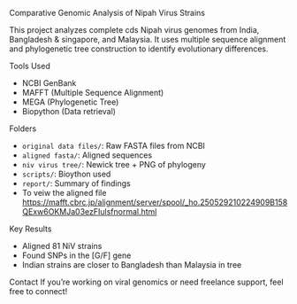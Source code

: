 Comparative Genomic Analysis of Nipah Virus Strains

This project analyzes complete cds Nipah virus genomes from India, Bangladesh & singapore, and Malaysia. It uses multiple sequence alignment and phylogenetic tree construction to identify evolutionary differences.

 Tools Used
- NCBI GenBank
- MAFFT (Multiple Sequence Alignment)
- MEGA (Phylogenetic Tree)
- Biopython (Data retrieval)

 Folders
- `original data files/`: Raw FASTA files from NCBI
- `aligned fasta/`: Aligned sequences
- `niv virus tree/`: Newick tree + PNG of phylogeny
- `scripts/`: Bioython used
- `report/`: Summary of findings
- To veiw the aligned file https://mafft.cbrc.jp/alignment/server/spool/_ho.250529210224909B158QExw6OKMJa03ezFIulsfnormal.html   


 Key Results
- Aligned 81 NiV strains
- Found SNPs in the [G/F] gene
- Indian strains are closer to Bangladesh than Malaysia in tree

 Contact
If you’re working on viral genomics or need freelance support, feel free to connect!




